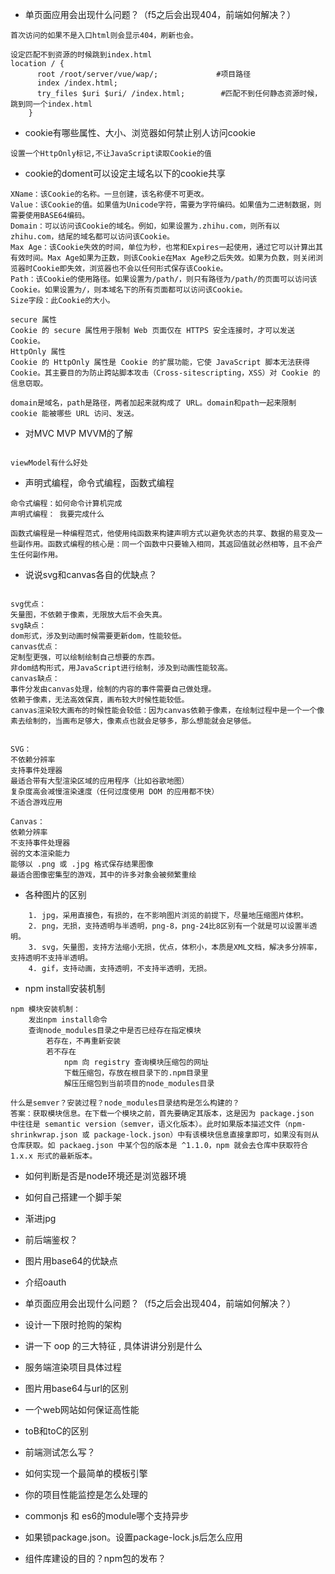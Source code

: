 - 单页面应用会出现什么问题？（f5之后会出现404，前端如何解决？）
``` 
首次访问的如果不是入口html则会显示404，刷新也会。

设定匹配不到资源的时候跳到index.html
location / {
      root /root/server/vue/wap/;             #项目路径
      index /index.html;                        
      try_files $uri $uri/ /index.html;        #匹配不到任何静态资源时候，跳到同一个index.html
    }

```

- cookie有哪些属性、大小、浏览器如何禁止别人访问cookie
``` 
设置一个HttpOnly标记,不让JavaScript读取Cookie的值

```
- cookie的doment可以设定主域名以下的cookie共享
``` 
XName：该Cookie的名称。一旦创建，该名称便不可更改。
Value：该Cookie的值。如果值为Unicode字符，需要为字符编码。如果值为二进制数据，则需要使用BASE64编码。
Domain：可以访问该Cookie的域名。例如，如果设置为.zhihu.com，则所有以zhihu.com，结尾的域名都可以访问该Cookie。
Max Age：该Cookie失效的时间，单位为秒，也常和Expires一起使用，通过它可以计算出其有效时间。Max Age如果为正数，则该Cookie在Max Age秒之后失效。如果为负数，则关闭浏览器时Cookie即失效，浏览器也不会以任何形式保存该Cookie。
Path：该Cookie的使用路径。如果设置为/path/，则只有路径为/path/的页面可以访问该Cookie。如果设置为/，则本域名下的所有页面都可以访问该Cookie。
Size字段：此Cookie的大小。

secure 属性
Cookie 的 secure 属性用于限制 Web 页面仅在 HTTPS 安全连接时，才可以发送 Cookie。
HttpOnly 属性
Cookie 的 HttpOnly 属性是 Cookie 的扩展功能，它使 JavaScript 脚本无法获得 Cookie。其主要目的为防止跨站脚本攻击（Cross-sitescripting，XSS）对 Cookie 的信息窃取。

domain是域名，path是路径，两者加起来就构成了 URL。domain和path一起来限制 cookie 能被哪些 URL 访问、发送。

```

- 对MVC MVP MVVM的了解
``` 

viewModel有什么好处

```
- 声明式编程，命令式编程，函数式编程
``` 
命令式编程：如何命令计算机完成
声明式编程： 我要完成什么

函数式编程是一种编程范式，他使用纯函数来构建声明方式以避免状态的共享、数据的易变及一些副作用。函数式编程的核心是：同一个函数中只要输入相同，其返回值就必然相等，且不会产生任何副作用。

```

- 说说svg和canvas各自的优缺点？
```  

svg优点：
矢量图，不依赖于像素，无限放大后不会失真。
svg缺点：
dom形式，涉及到动画时候需要更新dom，性能较低。
canvas优点：
定制型更强，可以绘制绘制自己想要的东西。
非dom结构形式，用JavaScript进行绘制，涉及到动画性能较高。
canvas缺点：
事件分发由canvas处理，绘制的内容的事件需要自己做处理。
依赖于像素，无法高效保真，画布较大时候性能较低。
canvas渲染较大画布的时候性能会较低：因为canvas依赖于像素，在绘制过程中是一个一个像素去绘制的，当画布足够大，像素点也就会足够多，那么想能就会足够低。


SVG：
不依赖分辨率
支持事件处理器
最适合带有大型渲染区域的应用程序（比如谷歌地图）
复杂度高会减慢渲染速度（任何过度使用 DOM 的应用都不快）
不适合游戏应用

Canvas：
依赖分辨率
不支持事件处理器
弱的文本渲染能力
能够以 .png 或 .jpg 格式保存结果图像
最适合图像密集型的游戏，其中的许多对象会被频繁重绘

```



- 各种图片的区别

``` 
  	1. jpg，采用直接色，有损的，在不影响图片浏览的前提下，尽量地压缩图片体积。
  	2. png，无损，支持透明与半透明，png-8，png-24比8区别有一个就是可以设置半透明。
  	3. svg，矢量图，支持方法缩小无损，优点，体积小，本质是XML文档，解决多分辨率，支持透明不支持半透明。
  	4. gif，支持动画，支持透明，不支持半透明，无损。
```
- npm install安装机制
``` 
npm 模块安装机制：
    发出npm install命令
    查询node_modules目录之中是否已经存在指定模块
        若存在，不再重新安装
        若不存在
            npm 向 registry 查询模块压缩包的网址
            下载压缩包，存放在根目录下的.npm目录里
            解压压缩包到当前项目的node_modules目录

什么是semver？安装过程？node_modules目录结构是怎么构建的？
答案：获取模块信息。在下载一个模块之前，首先要确定其版本，这是因为 package.json 中往往是 semantic version（semver，语义化版本）。此时如果版本描述文件（npm-shrinkwrap.json 或 package-lock.json）中有该模块信息直接拿即可，如果没有则从仓库获取。如 packaeg.json 中某个包的版本是 ^1.1.0，npm 就会去仓库中获取符合 1.x.x 形式的最新版本。
```

- 如何判断是否是node环境还是浏览器环境
- 如何自己搭建一个脚手架
- 渐进jpg
- 前后端鉴权？
- 图片用base64的优缺点
- 介绍oauth
- 单页面应用会出现什么问题？（f5之后会出现404，前端如何解决？）
- 设计一下限时抢购的架构

- 讲一下 oop 的三大特征 , 具体讲讲分别是什么

- 服务端渲染项目具体过程
- 图片用base64与url的区别
- 一个web网站如何保证高性能
- toB和toC的区别
- 前端测试怎么写？

- 如何实现一个最简单的模板引擎
- 你的项目性能监控是怎么处理的
- commonjs 和 es6的module哪个支持异步
- 如果锁package.json。设置package-lock.js后怎么应用
- 组件库建设的目的？npm包的发布？
